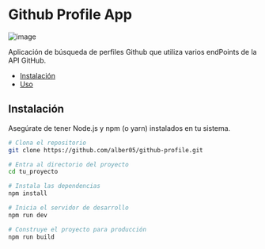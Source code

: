 # Github Profile App


![image](https://github.com/Alber05/github-profile/assets/92578474/85c4cedf-2a6a-42c5-a427-c7f495913dad)


Aplicación de búsqueda de perfiles Github que utiliza varios endPoints de la API GitHub.

- [Instalación](#instalación)
- [Uso](#uso)

## Instalación

Asegúrate de tener Node.js y npm (o yarn) instalados en tu sistema.

```bash
# Clona el repositorio
git clone https://github.com/alber05/github-profile.git

# Entra al directorio del proyecto
cd tu_proyecto

# Instala las dependencias
npm install

# Inicia el servidor de desarrollo
npm run dev

# Construye el proyecto para producción
npm run build
